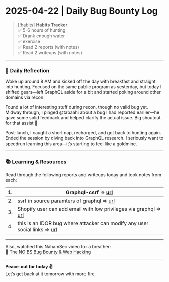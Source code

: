 # 2025-04-22 | Daily Bug Bounty Log

> [!habits] **Habits Tracker**  
> ✅ 5-6 hours of hunting  
> ✅ Drank enough water  
> ✅ exercise  
> ✅ Read 2 reports (with notes)  
> ✅ Read 2 writeups (with notes)

---

### 🧠 **Daily Reflection**

Woke up around 8 AM and kicked off the day with breakfast and straight into hunting. Focused on the same public program as yesterday, but today I shifted gears—left GraphQL aside for a bit and started poking around other domains via recon.

Found a lot of interesting stuff during recon, though no valid bug yet. Midway through, I pinged @tabaahi about a bug I had reported earlier—he gave some solid feedback and helped clarify the actual issue. Big shoutout for that assist 🙌

Post-lunch, I caught a short nap, recharged, and got back to hunting again. Ended the session by diving back into GraphQL research. I seriously want to speedrun learning this area—it’s starting to feel like a goldmine.

---

### 📚 **Learning & Resources**

Read through the following reports and writeups today and took notes from each:

| 1.  | Graphql-csrf => [url](https://blog.doyensec.com/2021/05/20/graphql-csrf.html)                                       |
| --- | ------------------------------------------------------------------------------------------------------------------- |
| 2.  | ssrf in source paramters of graphql => [url](https://hackerone.com/reports/1864188)                                 |
| 3.  | Shopify user can add email with low privileges via graphql => [url](https://hackerone.com/reports/1102652)          |
| 4.  | this is an IDOR bug where attacker can modify any user social links => [url](https://hackerone.com/reports/1661113) |

---

Also, watched this NahamSec video for a breather:  
🎥 [The NO BS Bug Bounty & Web Hacking](https://youtu.be/AMQq06WUMVk?si=BWGX33J84n08A0bC)

---

**Peace-out for today ✌️**  
Let’s get back at it tomorrow with more fire.
